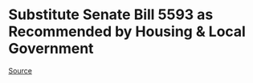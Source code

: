 # Substitute Senate Bill 5593 as Recommended by Housing & Local Government

[Source](http://lawfilesext.leg.wa.gov/biennium/2021-22/Pdf/Bills/Senate%20Bills/5593-S.pdf)